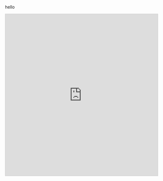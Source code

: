 hello

<iframe class="airtable-embed" src="https://airtable.com/embed/shrVlUcvQDBJR3rpA?backgroundColor=red&viewControls=on" frameborder="0" onmousewheel="" width="100%" height="533" style="background: transparent; border: 1px solid #ccc;"></iframe>
